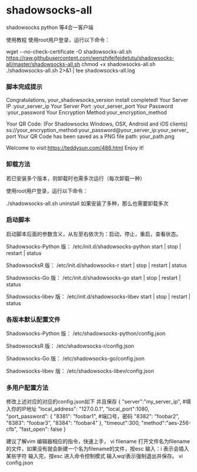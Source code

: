# shadowsocks-all
shadowsocks python 等4合一客户端

使用教程
使用root用户登录，运行以下命令：

wget --no-check-certificate -O shadowsocks-all.sh 
https://raw.githubusercontent.com/wenzhifeifeidetutu/shadowsocks-all/master/shadowsocks-all.sh
chmod +x shadowsocks-all.sh
./shadowsocks-all.sh 2>&1 | tee shadowsocks-all.log



### 脚本完成提示
Congratulations, your_shadowsocks_version install completed!
Your Server IP        :your_server_ip
Your Server Port      :your_server_port
Your Password         :your_password
Your Encryption Method:your_encryption_method

Your QR Code: (For Shadowsocks Windows, OSX, Android and iOS clients)
 ss://your_encryption_method:your_password@your_server_ip:your_server_port
Your QR Code has been saved as a PNG file path:
 your_path.png

Welcome to visit:https://teddysun.com/486.html
Enjoy it!


### 卸载方法
若已安装多个版本，则卸载时也需多次运行（每次卸载一种）

使用root用户登录，运行以下命令：

./shadowsocks-all.sh uninstall
如果安装了多种，那么也需要卸载多次


### 启动脚本
启动脚本后面的参数含义，从左至右依次为：启动，停止，重启，查看状态。

Shadowsocks-Python 版：
/etc/init.d/shadowsocks-python start | stop | restart | status

ShadowsocksR 版：
/etc/init.d/shadowsocks-r start | stop | restart | status

Shadowsocks-Go 版：
/etc/init.d/shadowsocks-go start | stop | restart | status

Shadowsocks-libev 版：
/etc/init.d/shadowsocks-libev start | stop | restart | status

### 各版本默认配置文件
Shadowsocks-Python 版：
/etc/shadowsocks-python/config.json

ShadowsocksR 版：
/etc/shadowsocks-r/config.json

Shadowsocks-Go 版：
/etc/shadowsocks-go/config.json

Shadowsocks-libev 版：
/etc/shadowsocks-libev/config.json

### 多用户配置方法

修改上述对应的对应的config.json如下 并且保存
{
 	"server":"my_server_ip",  #填入你的IP地址
	"local_address": "127.0.0.1",
	"local_port":1080,
	"port_password": {
  	    "8381": "foobar1",    #端口号，密码
  	    "8382": "foobar2",
   		"8383": "foobar3",
    	"8384": "foobar4"
	},
 	"timeout":300,
	"method":"aes-256-cfb",
 	"fast_open": false
}

建议了解vim 编辑器相应的指令，快速上手， vi  filename 打开文件名为filename的文件，如果没有就会新建一个名为filename的文件，按esc 输入：i 表示会插入某些字符 输入完，按esc 进入命令控制模式 输入wq!表示强制退出并保存。
vi  config.json  

